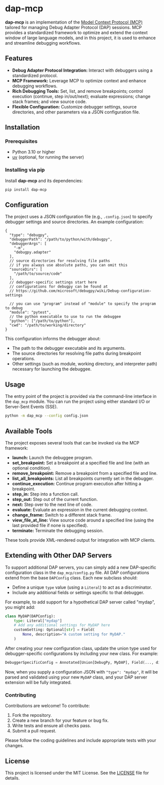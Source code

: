 # dap-mcp

**dap-mcp** is an implementation of the [Model Context Protocol (MCP)](https://example.com/mcp-spec) tailored for managing Debug Adapter Protocol (DAP) sessions. MCP provides a standardized framework to optimize and extend the context window of large language models, and in this project, it is used to enhance and streamline debugging workflows.

## Features

- **Debug Adapter Protocol Integration:** Interact with debuggers using a standardized protocol.
- **MCP Framework:** Leverage MCP to optimize context and enhance debugging workflows.
- **Rich Debugging Tools:** Set, list, and remove breakpoints; control execution (continue, step in/out/next); evaluate expressions; change stack frames; and view source code.
- **Flexible Configuration:** Customize debugger settings, source directories, and other parameters via a JSON configuration file.
## Installation

### Prerequisites

- Python 3.10 or higher
- [uv](https://github.com/astral-sh/uv) (optional, for running the server)

### Installing via pip

Install **dap-mcp** and its dependencies:

```bash
pip install dap-mcp
```

## Configuration

The project uses a JSON configuration file (e.g., `.config.json`) to specify debugger settings and source directories. An example configuration:

```json5
{
  "type": "debugpy",
  "debuggerPath": "/path/to/python/with/debugpy",
  "debuggerArgs": [
    "-m",
    "debugpy.adapter"
  ],
  // source directories for resolving file paths
  // if you always use absolute paths, you can omit this
  "sourceDirs": [
    "/path/to/source/code"
  ],
  // debugger-specific settings start here
  // configurations for debugpy can be found at
  // https://github.com/microsoft/debugpy/wiki/Debug-configuration-settings
  
  // you can use "program" instead of "module" to specify the program to debug
  "module": "pytest",
  // the python executable to use to run the debuggee
  "python": ["/path/to/python"],
  "cwd": "/path/to/working/directory"
}
```

This configuration informs the debugger about:
- The path to the debugger executable and its arguments.
- The source directories for resolving file paths during breakpoint operations.
- Other settings (such as module, working directory, and interpreter path) necessary for launching the debuggee.

## Usage

The entry point of the project is provided via the command-line interface in the `dap_mcp` module. You can run the project using either standard I/O or Server-Sent Events (SSE).

```bash
python -m dap_mcp --config config.json
```

## Available Tools

The project exposes several tools that can be invoked via the MCP framework:

- **launch:** Launch the debuggee program.
- **set_breakpoint:** Set a breakpoint at a specified file and line (with an optional condition).
- **remove_breakpoint:** Remove a breakpoint from a specified file and line.
- **list_all_breakpoints:** List all breakpoints currently set in the debugger.
- **continue_execution:** Continue program execution after hitting a breakpoint.
- **step_in:** Step into a function call.
- **step_out:** Step out of the current function.
- **next:** Step over to the next line of code.
- **evaluate:** Evaluate an expression in the current debugging context.
- **change_frame:** Switch to a different stack frame.
- **view_file_at_line:** View source code around a specified line (using the last provided file if none is specified).
- **terminate:** Terminate the debugging session.

These tools provide XML-rendered output for integration with MCP clients.

## Extending with Other DAP Servers

To support additional DAP servers, you can simply add a new DAP-specific configuration class in the `dap_mcp/config.py` file. All DAP configurations extend from the base `DAPConfig` class. Each new subclass should:
  
- Define a unique `type` value (using a `Literal`) to act as a discriminator.
- Include any additional fields or settings specific to that debugger.

For example, to add support for a hypothetical DAP server called "mydap", you might add:

```python
class MyDAP(DAPConfig):
    type: Literal["mydap"]
    # Add any additional settings for MyDAP here
    customSetting: Optional[str] = Field(
        None, description="A custom setting for MyDAP."
    )
```

After creating your new configuration class, update the union type used for debugger-specific configurations by including your new class. For example:

```python
DebuggerSpecificConfig = Annotated[Union[DebugPy, MyDAP], Field(..., discriminator="type")]
```

Now, when you supply a configuration JSON with `"type": "mydap"`, it will be parsed and validated using your new `MyDAP` class, and your DAP server extension will be fully integrated.

### Contributing

Contributions are welcome! To contribute:
1. Fork the repository.
2. Create a new branch for your feature or bug fix.
3. Write tests and ensure all checks pass.
4. Submit a pull request.

Please follow the coding guidelines and include appropriate tests with your changes.

## License

This project is licensed under the MIT License. See the [LICENSE](LICENSE) file for details.